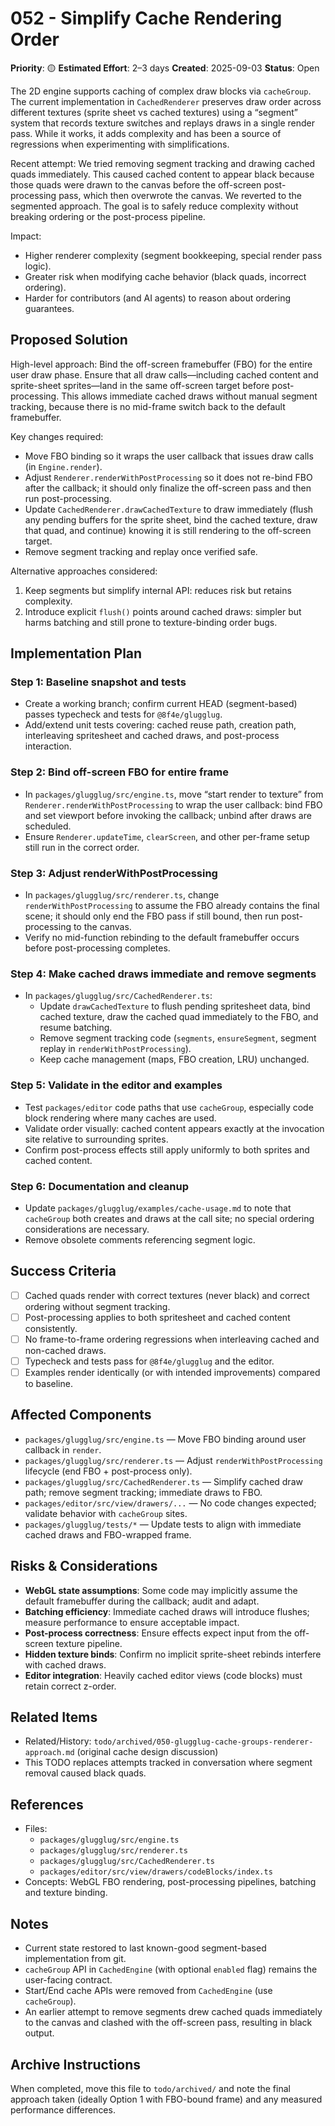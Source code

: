 # 052 - Simplify Cache Rendering Order

**Priority**: 🟡
**Estimated Effort**: 2–3 days
**Created**: 2025-09-03
**Status**: Open

The 2D engine supports caching of complex draw blocks via `cacheGroup`. The current implementation in `CachedRenderer` preserves draw order across different textures (sprite sheet vs cached textures) using a “segment” system that records texture switches and replays draws in a single render pass. While it works, it adds complexity and has been a source of regressions when experimenting with simplifications.

Recent attempt: We tried removing segment tracking and drawing cached quads immediately. This caused cached content to appear black because those quads were drawn to the canvas before the off-screen post-processing pass, which then overwrote the canvas. We reverted to the segmented approach. The goal is to safely reduce complexity without breaking ordering or the post-process pipeline.

Impact:
- Higher renderer complexity (segment bookkeeping, special render pass logic).
- Greater risk when modifying cache behavior (black quads, incorrect ordering).
- Harder for contributors (and AI agents) to reason about ordering guarantees.

## Proposed Solution

High-level approach: Bind the off-screen framebuffer (FBO) for the entire user draw phase. Ensure that all draw calls—including cached content and sprite-sheet sprites—land in the same off-screen target before post-processing. This allows immediate cached draws without manual segment tracking, because there is no mid-frame switch back to the default framebuffer.

Key changes required:
- Move FBO binding so it wraps the user callback that issues draw calls (in `Engine.render`).
- Adjust `Renderer.renderWithPostProcessing` so it does not re-bind FBO after the callback; it should only finalize the off-screen pass and then run post-processing.
- Update `CachedRenderer.drawCachedTexture` to draw immediately (flush any pending buffers for the sprite sheet, bind the cached texture, draw that quad, and continue) knowing it is still rendering to the off-screen target.
- Remove segment tracking and replay once verified safe.

Alternative approaches considered:
1) Keep segments but simplify internal API: reduces risk but retains complexity.
2) Introduce explicit `flush()` points around cached draws: simpler but harms batching and still prone to texture-binding order bugs.

## Implementation Plan

### Step 1: Baseline snapshot and tests
- Create a working branch; confirm current HEAD (segment-based) passes typecheck and tests for `@8f4e/glugglug`.
- Add/extend unit tests covering: cached reuse path, creation path, interleaving spritesheet and cached draws, and post-process interaction.

### Step 2: Bind off-screen FBO for entire frame
- In `packages/glugglug/src/engine.ts`, move “start render to texture” from `Renderer.renderWithPostProcessing` to wrap the user callback: bind FBO and set viewport before invoking the callback; unbind after draws are scheduled.
- Ensure `Renderer.updateTime`, `clearScreen`, and other per-frame setup still run in the correct order.

### Step 3: Adjust renderWithPostProcessing
- In `packages/glugglug/src/renderer.ts`, change `renderWithPostProcessing` to assume the FBO already contains the final scene; it should only end the FBO pass if still bound, then run post-processing to the canvas.
- Verify no mid-function rebinding to the default framebuffer occurs before post-processing completes.

### Step 4: Make cached draws immediate and remove segments
- In `packages/glugglug/src/CachedRenderer.ts`:
  - Update `drawCachedTexture` to flush pending spritesheet data, bind cached texture, draw the cached quad immediately to the FBO, and resume batching.
  - Remove segment tracking code (`segments`, `ensureSegment`, segment replay in `renderWithPostProcessing`).
  - Keep cache management (maps, FBO creation, LRU) unchanged.

### Step 5: Validate in the editor and examples
- Test `packages/editor` code paths that use `cacheGroup`, especially code block rendering where many caches are used.
- Validate order visually: cached content appears exactly at the invocation site relative to surrounding sprites.
- Confirm post-process effects still apply uniformly to both sprites and cached content.

### Step 6: Documentation and cleanup
- Update `packages/glugglug/examples/cache-usage.md` to note that `cacheGroup` both creates and draws at the call site; no special ordering considerations are necessary.
- Remove obsolete comments referencing segment logic.

## Success Criteria

- [ ] Cached quads render with correct textures (never black) and correct ordering without segment tracking.
- [ ] Post-processing applies to both spritesheet and cached content consistently.
- [ ] No frame-to-frame ordering regressions when interleaving cached and non-cached draws.
- [ ] Typecheck and tests pass for `@8f4e/glugglug` and the editor.
- [ ] Examples render identically (or with intended improvements) compared to baseline.

## Affected Components

- `packages/glugglug/src/engine.ts` — Move FBO binding around user callback in `render`.
- `packages/glugglug/src/renderer.ts` — Adjust `renderWithPostProcessing` lifecycle (end FBO + post-process only).
- `packages/glugglug/src/CachedRenderer.ts` — Simplify cached draw path; remove segment tracking; immediate draws to FBO.
- `packages/editor/src/view/drawers/...` — No code changes expected; validate behavior with `cacheGroup` sites.
- `packages/glugglug/tests/*` — Update tests to align with immediate cached draws and FBO-wrapped frame.

## Risks & Considerations

- **WebGL state assumptions**: Some code may implicitly assume the default framebuffer during the callback; audit and adapt.
- **Batching efficiency**: Immediate cached draws will introduce flushes; measure performance to ensure acceptable impact.
- **Post-process correctness**: Ensure effects expect input from the off-screen texture pipeline.
- **Hidden texture binds**: Confirm no implicit sprite-sheet rebinds interfere with cached draws.
- **Editor integration**: Heavily cached editor views (code blocks) must retain correct z-order.

## Related Items

- Related/History: `todo/archived/050-glugglug-cache-groups-renderer-approach.md` (original cache design discussion)
- This TODO replaces attempts tracked in conversation where segment removal caused black quads.

## References

- Files:
  - `packages/glugglug/src/engine.ts`
  - `packages/glugglug/src/renderer.ts`
  - `packages/glugglug/src/CachedRenderer.ts`
  - `packages/editor/src/view/drawers/codeBlocks/index.ts`
- Concepts: WebGL FBO rendering, post-processing pipelines, batching and texture binding.

## Notes

- Current state restored to last known-good segment-based implementation from git.
- `cacheGroup` API in `CachedEngine` (with optional `enabled` flag) remains the user-facing contract.
- Start/End cache APIs were removed from `CachedEngine` (use `cacheGroup`).
- An earlier attempt to remove segments drew cached quads immediately to the canvas and clashed with the off-screen pass, resulting in black output.

## Archive Instructions

When completed, move this file to `todo/archived/` and note the final approach taken (ideally Option 1 with FBO-bound frame) and any measured performance differences.
